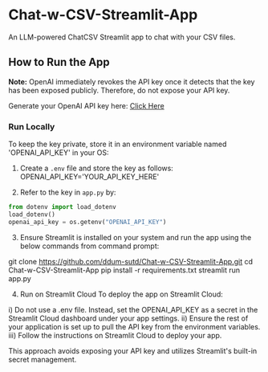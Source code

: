 # Chat-w-CSV-Streamlit-App
An LLM-powered ChatCSV Streamlit app to chat with your CSV files.

## How to Run the App
**Note:** OpenAI immediately revokes the API key once it detects that the key has been exposed publicly. Therefore, do not expose your API key.

Generate your OpenAI API key here: [Click Here](https://platform.openai.com/account/api-keys)

### Run Locally
To keep the key private, store it in an environment variable named 'OPENAI_API_KEY' in your OS:

1. Create a `.env` file and store the key as follows:
OPENAI_API_KEY='YOUR_API_KEY_HERE'

2. Refer to the key in `app.py` by:
```python
from dotenv import load_dotenv
load_dotenv()
openai_api_key = os.getenv("OPENAI_API_KEY")
```

3. Ensure Streamlit is installed on your system and run the app using the below commands from command prompt:

git clone https://github.com/ddum-sutd/Chat-w-CSV-Streamlit-App.git
cd Chat-w-CSV-Streamlit-App
pip install -r requirements.txt
streamlit run app.py

4. Run on Streamlit Cloud
To deploy the app on Streamlit Cloud:

i) Do not use a .env file. Instead, set the OPENAI_API_KEY as a secret in the Streamlit Cloud dashboard under your app settings.
ii) Ensure the rest of your application is set up to pull the API key from the environment variables.
iii) Follow the instructions on Streamlit Cloud to deploy your app.

This approach avoids exposing your API key and utilizes Streamlit's built-in secret management.


